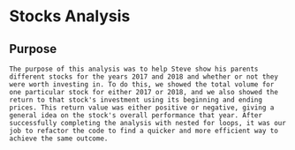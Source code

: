 # Stocks Analysis

## Purpose

    The purpose of this analysis was to help Steve show his parents different stocks for the years 2017 and 2018 and whether or not they were worth investing in. To do this, we showed the total volume for one particular stock for either 2017 or 2018, and we also showed the return to that stock's investment using its beginning and ending prices. This return value was either positive or negative, giving a general idea on the stock's overall performance that year. After successfully completing the analysis with nested for loops, it was our job to refactor the code to find a quicker and more efficient way to achieve the same outcome.
